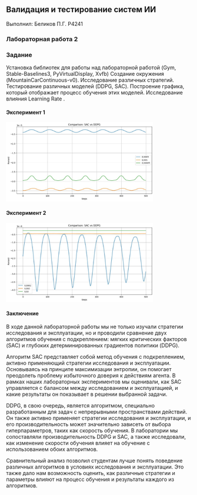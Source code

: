## Валидация и тестирование систем ИИ

Выполнил: Беликов П.Г. P4241

### Лабораторная работа 2

### Задание 

Установка библиотек для работы над лабораторной работой (Gym, Stable-Baselines3, PyVirtualDisplay, Xvfb)
Создание окружения (MountainCarContinuous-v0).
Исследование различных стратегий.
Тестирование различных моделей (DDPG, SAC).
Построение графика, который отображает процесс обучения этих моделей.
Исследование влияния Learning Rate .

#### Эксперимент 1
<img src="exp1.png" alt="drawing" width="400"/>

#### Эксперимент 2
<img src="exp2.png" alt="drawing" width="400"/>


#### Заключение
В ходе данной лабораторной работы мы не только изучали стратегии исследования и эксплуатации, но и проводили сравнение двух алгоритмов обучения с подкреплением: мягких критических факторов (SAC) и глубоких детерминированных градиентов политики (DDPG).

Алгоритм SAC представляет собой метод обучения с подкреплением, активно применяющий стратегии исследования и эксплуатации. Основываясь на принципе максимизации энтропии, он помогает преодолеть проблему избыточного доверия к действиям агента. В рамках наших лабораторных экспериментов мы оценивали, как SAC управляется с балансом между исследованием и эксплуатацией, и какие результаты он показывает в решении выбранной задачи.

DDPG, в свою очередь, является алгоритмом, специально разработанным для задач с непрерывными пространствами действий. Он также активно применяет стратегии исследования и эксплуатации, и его производительность может значительно зависеть от выбора гиперпараметров, таких как скорость обучения. В лаборатории мы сопоставляли производительность DDPG и SAC, а также исследовали, как изменение скорости обучения влияет на обучение с использованием обоих алгоритмов.

Сравнительный анализ позволил студентам лучше понять поведение различных алгоритмов в условиях исследования и эксплуатации. Это также дало нам возможность оценить, как различные стратегии и параметры влияют на процесс обучения и результаты каждого из алгоритмов.